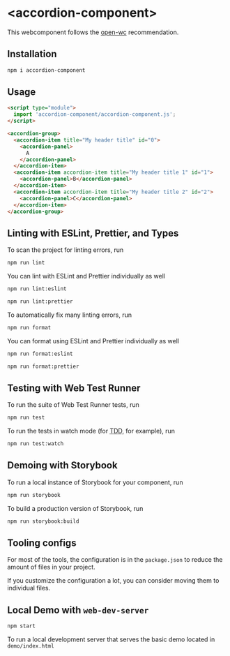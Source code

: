 # \<accordion-component>

This webcomponent follows the [open-wc](https://github.com/open-wc/open-wc) recommendation.

## Installation
```bash
npm i accordion-component
```

## Usage
```html
<script type="module">
  import 'accordion-component/accordion-component.js';
</script>

<accordion-group>
  <accordion-item title="My header title" id="0">
    <accordion-panel>
      A
    </accordion-panel>
  </accordion-item>
  <accordion-item accordion-item title="My header title 1" id="1">
    <accordion-panel>B</accordion-panel>
  </accordion-item>
  <accordion-item accordion-item title="My header title 2" id="2">
    <accordion-panel>C</accordion-panel>
  </accordion-item>
</accordion-group>
```

## Linting with ESLint, Prettier, and Types
To scan the project for linting errors, run
```bash
npm run lint
```

You can lint with ESLint and Prettier individually as well
```bash
npm run lint:eslint
```
```bash
npm run lint:prettier
```

To automatically fix many linting errors, run
```bash
npm run format
```

You can format using ESLint and Prettier individually as well
```bash
npm run format:eslint
```
```bash
npm run format:prettier
```

## Testing with Web Test Runner
To run the suite of Web Test Runner tests, run
```bash
npm run test
```

To run the tests in watch mode (for <abbr title="test driven development">TDD</abbr>, for example), run

```bash
npm run test:watch
```

## Demoing with Storybook
To run a local instance of Storybook for your component, run
```bash
npm run storybook
```

To build a production version of Storybook, run
```bash
npm run storybook:build
```


## Tooling configs

For most of the tools, the configuration is in the `package.json` to reduce the amount of files in your project.

If you customize the configuration a lot, you can consider moving them to individual files.

## Local Demo with `web-dev-server`
```bash
npm start
```
To run a local development server that serves the basic demo located in `demo/index.html`
